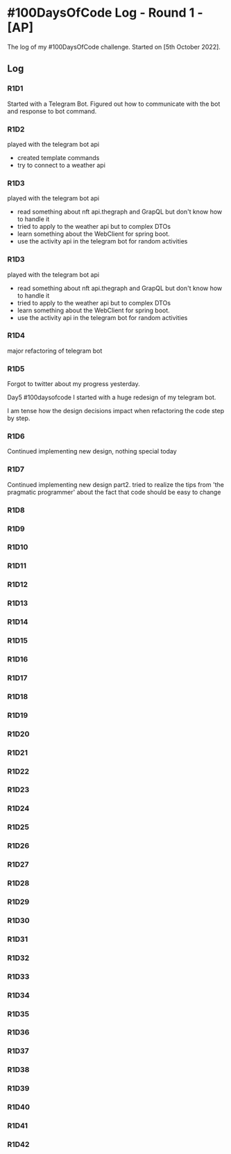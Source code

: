 # #100DaysOfCode Log - Round 1 - [AP]

The log of my #100DaysOfCode challenge. Started on [5th October 2022].

## Log

### R1D1 
Started with a Telegram Bot. Figured out how to communicate with the bot and response to bot command.
### R1D2
played with the telegram bot api
- created template commands
- try to connect to a weather api

### R1D3
played with the telegram bot api
- read something about nft api.thegraph and GrapQL but don't know how to handle it
- tried to apply to the weather api but to complex DTOs
- learn something about the WebClient for spring boot.
- use the activity api in the telegram bot for random activities

### R1D3
played with the telegram bot api
- read something about nft api.thegraph and GrapQL but don't know how to handle it
- tried to apply to the weather api but to complex DTOs
- learn something about the WebClient for spring boot.
- use the activity api in the telegram bot for random activities

### R1D4
major refactoring of telegram bot
### R1D5
Forgot to twitter about my progress yesterday.

Day5 #100daysofcode 
I started with a huge redesign of my telegram bot.

I am tense how the design decisions impact when refactoring the code step by step.
### R1D6
Continued implementing new design, nothing special today
### R1D7
Continued implementing new design part2.
tried to realize the tips from 'the pragmatic programmer' about the fact that code should be easy to change

### R1D8
### R1D9
### R1D10
### R1D11
### R1D12
### R1D13
### R1D14
### R1D15
### R1D16
### R1D17
### R1D18
### R1D19
### R1D20
### R1D21
### R1D22
### R1D23
### R1D24
### R1D25
### R1D26
### R1D27
### R1D28
### R1D29
### R1D30
### R1D31
### R1D32
### R1D33
### R1D34
### R1D35
### R1D36
### R1D37
### R1D38
### R1D39
### R1D40
### R1D41
### R1D42

